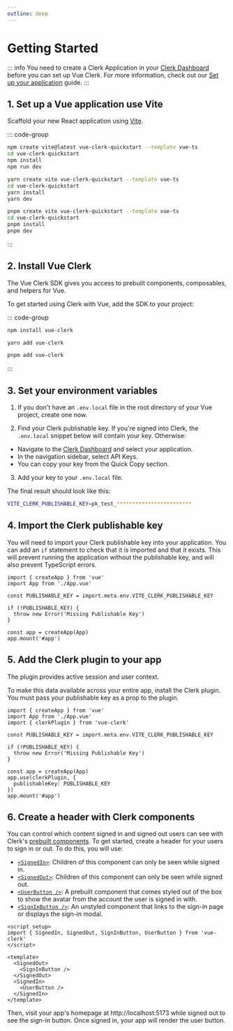 ```yaml
---
outline: deep
---
```


# Getting Started

::: info
You need to create a Clerk Application in your [Clerk Dashboard](https://dashboard.clerk.com/) before you can set up Vue Clerk. For more information, check out our [Set up your application](https://clerk.com/docs/authentication/set-up-your-application) guide.
:::

## 1. Set up a Vue application use Vite

Scaffold your new React application using [Vite](https://vitejs.dev/guide/#scaffolding-your-first-vite-project).

::: code-group

```bash [npm]
npm create vite@latest vue-clerk-quickstart --template vue-ts
cd vue-clerk-quickstart
npm install
npm run dev
```

```bash [yarn]
yarn create vite vue-clerk-quickstart --template vue-ts
cd vue-clerk-quickstart
yarn install
yarn dev
```

```bash [pnpm]
pnpm create vite vue-clerk-quickstart --template vue-ts
cd vue-clerk-quickstart
pnpm install
pnpm dev
```

:::

## 2. Install Vue Clerk

The Vue Clerk SDK gives you access to prebuilt components, composables, and helpers for Vue.

To get started using Clerk with Vue, add the SDK to your project:

::: code-group

```bash [npm]
npm install vue-clerk
```

```bash [yarn]
yarn add vue-clerk
```

```bash [pnpm]
pnpm add vue-clerk
```

:::

## 3. Set your environment variables

1. If you don't have an `.env.local` file in the root directory of your Vue project, create one now.

2. Find your Clerk publishable key. If you're signed into Clerk, the `.env.local` snippet below will contain your key. Otherwise:

- Navigate to the [Clerk Dashboard](https://dashboard.clerk.com) and select your application.
- In the navigation sidebar, select API Keys.
- You can copy your key from the Quick Copy section.

3. Add your key to your `.env.local` file.

The final result should look like this:

```bash [.env.local]
VITE_CLERK_PUBLISHABLE_KEY=pk_test_************************
```

## 4. Import the Clerk publishable key

You will need to import your Clerk publishable key into your application. You can add an `if` statement to check that it is imported and that it exists. This will prevent running the application without the publishable key, and will also prevent TypeScript errors.

```ts{4,6-8}
import { createApp } from 'vue'
import App from './App.vue'

const PUBLISHABLE_KEY = import.meta.env.VITE_CLERK_PUBLISHABLE_KEY

if (!PUBLISHABLE_KEY) {
  throw new Error('Missing Publishable Key')
}

const app = createApp(App)
app.mount('#app')
```

## 5. Add the Clerk plugin to your app

The plugin provides active session and user context.

To make this data available across your entire app, install the Clerk plugin. You must pass your publishable key as a prop to the plugin.

```ts{3,12-14}
import { createApp } from 'vue'
import App from './App.vue'
import { clerkPlugin } from 'vue-clerk'

const PUBLISHABLE_KEY = import.meta.env.VITE_CLERK_PUBLISHABLE_KEY

if (!PUBLISHABLE_KEY) {
  throw new Error('Missing Publishable Key')
}

const app = createApp(App)
app.use(clerkPlugin, {
  publishableKey: PUBLISHABLE_KEY
})
app.mount('#app')
```

## 6. Create a header with Clerk components

You can control which content signed in and signed out users can see with Clerk's [prebuilt components](https://clerk.com/docs/components/overview). To get started, create a header for your users to sign in or out. To do this, you will use:

- [`<SignedIn>`](/components/control/signed-in): Children of this component can only be seen while signed in.
- [`<SignedOut>`](/components/control/signed-out): Children of this component can only be seen while signed out.
- [`<UserButton />`](/components/user/user-button): A prebuilt component that comes styled out of the box to show the avatar from the account the user is signed in with.
- [`<SignInButton />`](/components/unstyled/sign-in-button): An unstyled component that links to the sign-in page or displays the sign-in modal.

```vue{2,6-11}
<script setup>
import { SignedIn, SignedOut, SignInButton, UserButton } from 'vue-clerk'
</script>

<template>
  <SignedOut>
    <SignInButton />
  </SignedOut>
  <SignedIn>
    <UserButton />
  </SignedIn>
</template>
```

Then, visit your app's homepage at http://localhost:5173 while signed out to see the sign-in button. Once signed in, your app will render the user button.
